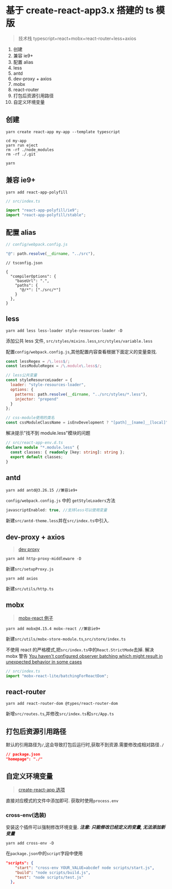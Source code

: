 # 基于 create-react-app3.x 搭建的 ts 模版

> 技术栈 typescript+react+mobx+react-router+less+axios

1. 创建
2. 兼容 ie9+
3. 配置 alias
4. less
5. antd
6. dev-proxy + axios
7. mobx
8. react-router
9. 打包后资源引用路径
10. 自定义环境变量

## 创建

```
yarn create react-app my-app --template typescript

cd my-app
yarn run eject
rm -rf ./node_modules
rm -rf ./.git

yarn
```

## 兼容 ie9+

```
yarn add react-app-polyfill
```

```ts
// src/index.ts

import "react-app-polyfill/ie9";
import "react-app-polyfill/stable";
```

## 配置 alias

```js
// config/webpack.config.js

"@": path.resolve(__dirname, "../src"),
```

```
// tsconfig.json

{
  "compilerOptions": {
    "baseUrl": ".",
    "paths": {
      "@/*": ["./src/*"]
    }
  },
}

```

## less

```
yarn add less less-loader style-resources-loader -D
```

添加公共 less 文件, `src/styles/mixins.less`,`src/styles/variable.less`

配置`config/webpack.config.js`,其他配置内容查看根据下面定义的变量查找.

```js
const lessRegex = /\.less$/;
const lessModuleRegex = /\.module\.less$/;

// less公共变量
const styleResourceLoader = {
  loader: "style-resources-loader",
  options: {
    patterns: path.resolve(__dirname, "../src/styles/*.less"),
    injector: "prepend"
  }
};

// css-module使用的类名
const cssModuleClassName = isEnvDevelopment ? "[path]__[name]__[local]" : "[hash:base64:10]";
```

解决提示"找不到 module.less"模块的问题

```ts
// src/react-app-env.d.ts
declare module "*.module.less" {
  const classes: { readonly [key: string]: string };
  export default classes;
}
```

## antd

```
yarn add antd@3.26.15 //兼容ie9+
```

`config/webpack.config.js` 中的 `getStyleLoaders`方法

```js
javascriptEnabled: true, //支持less可以使用变量
```

新建`src/antd-theme.less`并在`src/index.ts`中引入.

## dev-proxy + axios

> [dev proxy](https://create-react-app.dev/docs/proxying-api-requests-in-development/#configuring-the-proxy-manually)

```
yarn add http-proxy-middleware -D
```

新建`src/setupProxy.js`

```
yarn add axios
```

新建`src/utils/http.ts`

## mobx

> [mobx-react 例子](https://mobx-react.js.org/recipes-context)

```
yarn add mobx@4.15.4 mobx-react //兼容ie9+
```

新建`src/utils/mobx-store-module.ts`,`src/store/index.ts`

不使用 react 的严格模式,把`src/index.ts`中的`React.StrictMode`去掉.
解决 mobx 警告
[You haven't configured observer batching which might result in unexpected behavior in some cases](https://github.com/mobxjs/mobx-react-lite/#observer-batching)

```ts
// src/index.ts
import "mobx-react-lite/batchingForReactDom";
```

## react-router

```
yarn add react-router-dom @types/react-router-dom
```

新增`src/routes.ts`,并修改`src/index.ts`和`src/App.ts`

## 打包后资源引用路径

默认的引用路径为`/`,这会导致打包后运行时,获取不到资源.需要修改成相对路径`./`

```json
// package.json
"homepage": "./"
```

## 自定义环境变量

> [create-react-app 选项](https://create-react-app.dev/docs/adding-custom-environment-variables)

直接对应模式的文件中添加即可. 获取时使用`process.env`

### cross-env(选装)

安装这个插件可以强制修改环境变量. **_注意: 只能修改已经定义的变量, 无法添加新变量_**

```
yarn add cross-env -D
```

在`package.json`中的`script`字段中使用

```json
"scripts": {
    "start": "cross-env YOUR_VALUE=abcdef node scripts/start.js",
    "build": "node scripts/build.js",
    "test": "node scripts/test.js"
  },
```
